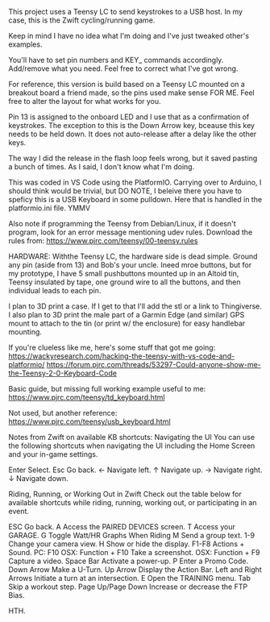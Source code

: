 This project uses a Teensy LC to send keystrokes to a USB host.
In my case, this is the Zwift cycling/running game.

Keep in mind I have no idea what I'm doing and I've just tweaked other's examples.

You'll have to set pin numbers and KEY_ commands accordingly.
Add/remove what you need.
Feel free to correct what I've got wrong.

For reference, this version is build based on a Teensy LC mounted on a breakout board a friend made, so the pins used make sense FOR ME.
Feel free to alter the layout for what works for you.

Pin 13 is assigned to the onboard LED and I use that as a confirmation of keystrokes.
The exception to this is the Down Arrow key, bceause this key needs to be held down.
It does not auto-release after a delay like the other keys.

The way I did the release in the flash loop feels wrong, but it saved pasting a bunch of times.
As I said, I don't know what I'm doing.

This was coded in VS Code using the PlatformIO. Carrying over to Arduino, I should think would be trivial,
but DO NOTE, I beleive there you have to speficy this is a USB Keyboard in some pulldown.
Here that is handled in the platformio.ini file. YMMV

Also note if programming the Teensy from Debian/Linux, if it doesn't program, look for an error message mentioning udev rules.
Download the rules from:
https://www.pjrc.com/teensy/00-teensy.rules


HARDWARE:
Withthe Teensy LC, the hardware side is dead simple. Ground any pin (aside from 13) and Bob's your uncle. Ineed mroe buttons, but for my prototype, I have 5 small pushbuttons mounted up in an Altoid tin, Teensy insulated by tape, one ground wire to all the buttons, and then individual leads to each pin.

I plan to 3D print a case. If I get to that I'll add the stl or a link to Thingiverse. I also plan to 3D print the male part of a Garmin Edge (and similar) GPS mount to attach to the tin (or print w/ the enclosure) for easy handlebar mounting.


If you're clueless like me, here's some stuff that got me going:
https://wackyresearch.com/hacking-the-teensy-with-vs-code-and-platformio/
https://forum.pjrc.com/threads/53297-Could-anyone-show-me-the-Teensy-2-0-Keyboard-Code

Basic guide, but missing full working example useful to me:
https://www.pjrc.com/teensy/td_keyboard.html

Not used, but another reference:
https://www.pjrc.com/teensy/usb_keyboard.html

Notes from Zwift on available KB shortcuts:
Navigating the UI
You can use the following shortcuts when navigating the UI including the Home Screen and your in-game settings.

Enter	Select.
Esc	Go back.
←	Navigate left.
↑	Navigate up.
→	Navigate right.
↓	Navigate down.

Riding, Running, or Working Out in Zwift
Check out the table below for available shortcuts while riding, running, working out, or participating in an event.

ESC Go back.
A	Access the PAIRED DEVICES screen.
T	Access your GARAGE.
G	Toggle Watt/HR Graphs When Riding
M	Send a group text.
1-9	Change your camera view.
H	Show or hide the display.
F1-F8	Actions + Sound.
PC: F10 OSX: Function + F10	Take a screenshot.
OSX: Function + F9	Capture a video.
Space Bar	Activate a power-up.
P	Enter a Promo Code.
Down Arrow	Make a U-Turn.
Up Arrow	Display the Action Bar.
Left and Right Arrows	Initiate a turn at an intersection.
E	Open the TRAINING menu.
Tab	Skip a workout step.
Page Up/Page Down	Increase or decrease the FTP Bias.


HTH.

